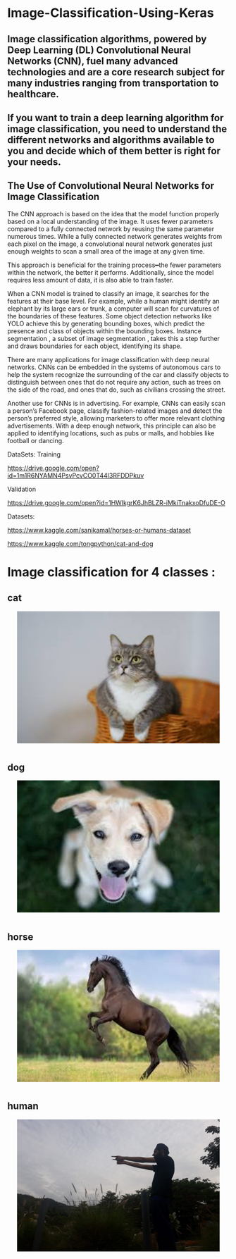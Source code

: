 # Image-Classification-Using-Keras


## Image classification algorithms, powered by Deep Learning (DL) Convolutional Neural Networks  (CNN), fuel many advanced technologies and are a core research subject for many industries ranging from transportation to healthcare.

## If you want to train a deep learning algorithm for image classification, you need to understand the different networks and algorithms available to you and decide which of them better is right for your needs.

## The Use of Convolutional Neural Networks for Image Classification
The CNN approach is based on the idea that the model function properly based on a local understanding of the image. It uses fewer parameters compared to a fully connected network by reusing the same parameter numerous times. While a fully connected network generates weights from each pixel on the image, a convolutional neural network generates just enough weights to scan a small area of the image at any given time.

This approach is beneficial for the training process━the fewer parameters within the network, the better it performs. Additionally, since the model requires less amount of data, it is also able to train faster.

When a CNN model is trained to classify an image, it searches for the features at their base level. For example, while a human might identify an elephant by its large ears or trunk, a computer will scan for curvatures of the boundaries of these features. Some object detection networks like YOLO achieve this by generating bounding boxes, which predict the presence and class of objects within the bounding boxes. Instance segmentation , a subset of image segmentation , takes this a step further and draws boundaries for each object, identifying its shape.

There are many applications for image classification with deep neural networks. CNNs can be embedded in the systems of autonomous cars to help the system recognize the surrounding of the car and classify objects to distinguish between ones that do not require any action, such as trees on the side of the road, and ones that do, such as civilians crossing the street.

Another use for CNNs is in advertising. For example, CNNs can easily scan a person’s Facebook page, classify fashion-related images and detect the person’s preferred style, allowing marketers to offer more relevant clothing advertisements. With a deep enough network, this principle can also be applied to identifying locations, such as pubs or malls, and hobbies like football or dancing.



DataSets:
Training

https://drive.google.com/open?id=1m1R6NYAMN4PsvPcvCO0T44l3RFDDPkuv


Validation

https://drive.google.com/open?id=1HWIkgrK6JhBLZR-iMkiTnakxoDfuDE-O






Datasets:

https://www.kaggle.com/sanikamal/horses-or-humans-dataset


https://www.kaggle.com/tongpython/cat-and-dog





# Image classification for  4 classes :

##   cat

<p align="center">
  <img width="460" height="300" src="screenshots/cat.jpg">
</p>

#





## dog

<p align="center">
  <img width="460" height="300" src="screenshots/dog.jpg">
</p>
  
#





## horse

<p align="center">
  <img width="460" height="300" src="screenshots/horse.jpg">
</p>
  
  #




## human



<p align="center">
  <img width="460" height="300" src="screenshots/navin.jpg">
</p>


#











